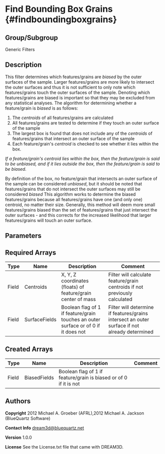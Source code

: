 Find Bounding Box Grains {#findboundingboxgrains}
=============

## Group/Subgroup ##
Generic Filters

## Description ##
This filter determines which features/grains are _biased_ by the outer surfaces of the sample. Larger features/grains are more likely to intersect the outer surfaces and thus it is not sufficient to only note which features/grains touch the outer surfaces of the sample.
Denoting which features/grains are biased is important so that they may be excluded from any statistical analyses. 
The algorithm for determining whether a feature/grain is _biased_ is as follows: 

1) The _centroids_ of all features/grains are calculated
2) All features/grains are tested to determine if they touch an outer surface of the sample
3) The largest box is found that does not include any of the _centroids_ of features/grains that intersect an outer surface of the sample
4) Each feature/grain's _centroid_ is checked to see whether it lies within the box.  

*If a feature/grain's _centroid_ lies within the box, then the feature/grain is said to be _unbiased_, and if it lies outside the box, then the feature/grain is said to be _biased_.* 

By definition of the box, no feature/grain that intersects an outer surface of the sample can be considered _unbiased_, but it should be noted that features/grains that do not intersect the outer surfaces may still be considered _biased_ 
This algorithm works to determine the biased features/grains because all features/grains have one (and only one) centroid, no matter their size. Generally, this method will deem more small features/grains biased than the set of features/grains that just intersect the outer surfaces - and this corrects for the increased likelihood that larger features/grains will touch an outer surface.

## Parameters ## 

## Required Arrays ##

| Type | Name | Description | Comment |
|------|------|-------------|---------|
| Field | Centroids | X, Y, Z coordinates (floats) of feature/grain center of mass | Filter will calculate feature/grain centroids if not previously calculated |
| Field | SurfaceFields | Boolean flag of 1 if feature/grain touches an outer surface or of 0 if it does not | Filter will determine if features/grains intersect an outer surface if not already determined |

## Created Arrays ##

| Type | Name | Description | Comment |
|------|------|-------------|---------|
| Field | BiasedFields | Boolean flag of 1 if feature/grain is biased or of 0 if it is not 

## Authors ##

**Copyright** 2012 Michael A. Groeber (AFRL),2012 Michael A. Jackson (BlueQuartz Software)

**Contact Info** dream3d@bluequartz.net

**Version** 1.0.0

**License**  See the License.txt file that came with DREAM3D.




